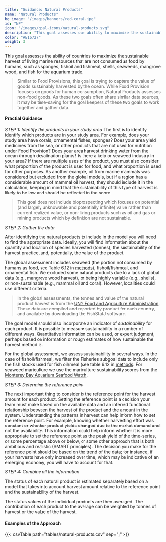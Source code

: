 ```yaml
---
title: "Guidance: Natural Products"
name: "Natural Products"
bg_image: "/images/banners/red-coral.jpg"
id: "NP"
icon: "/images/goal-icons/natural-products.svg"
description: "This goal assesses our ability to maximize the sustainable harvest of living marine resources, such as shells, seaweeds, and fish for the aquarium trade."
color: "#E16727"
weight: 3
---
```


This goal assesses the ability of countries to maximize the sustainable harvest of living marine resources that are not consumed as food by humans, such as sponges, fishoil and fishmeal, shells, seaweeds, mangrove wood, and fish for the aquarium trade.

> Similar to Food Provisions, this goal is trying to capture the value of goods sustainably harvested by the ocean. While Food Provision focuses on goods for human consumption, Natural Products assesses non-food goods. As these two goals often share similar data sources, it may be time-saving for the goal keepers of these two goals to work together and gather data.

#### Practial Guidance

*_STEP 1: Identify the products in your study area_*
The first is to identify identify which products are in your study area. For example, does your study area have corals, ornamental fishes, sponges? Does your area yield medicines from the sea, or other products that are not used for nutrition under Food Provision? Does your area harvest drinking water from the ocean through desalination plants? Is there a kelp or seaweed industry in your area? If there are multiple uses of the product, you must also consider what proportion of the product is used for food, and what proportion is used for other purposes. As another example, oil from marine mammals was considered but excluded from the global models, but if a region has a considerable amount of mammal oil harvest, they should include it in the calculation, keeping in mind that the sustainability of this type of harvest is likely to be low and should be reflected in the score.

> This goal does not include bioprospecting which focuses on potential (and largely unknowable and potentially infinite) value rather than current realized value, or non-living products such as oil and gas or mining products which by definition are not sustainable.


*_STEP 2: Gather the data_*

After identifying the natural products to include in the model you will need to find the appropriate data. Ideally, you will find information about the quantity and location of species harvested (tonnes), the sustainability of the harvest practice, and, potentially, the value of the product.

The global assessment includes seaweed (the portion not consumed by humans as food, see Table 6.12 in [methods](https://ohi-science.org/ohiprep_v2021/Reference/methods_and_results/Supplement.html#68_Natural_products)), fishoil/fishmeal, and ornamental fish. We excluded some natural products due to a lack of global data (e.g., mangrove wood harvest), or being highly variable (e.g., shells), or non-sustainable (e.g., mammal oil and coral). However, localities could use different criteria. 

> In the global assessments, the tonnes and value of the natural product harvest is from the [UN’s Food and Agriculture Administration](www.fao.org/fishery/statistics/software/fishstatj/en). These data are compiled and reported by product for each country, and available by downloading the FishStatJ software.

The goal model should also incorporate an indicator of  *sustainability* for each product.  It is possible to measure sustainability in a number of different ways. Quantitative information can be used, or expert judgment, perhaps based on information or rough estimates of how sustainable the harvest method is.

For the global assessment, we assess sustainability in several ways. In the case of fishoil/fishmeal, we filter the Fisheries subgoal data to include only the fish stocks used for fish oil/meal (see table 6.12 in [methods](https://ohi-science.org/ohiprep_v2021/Reference/methods_and_results/Supplement.html#68_Natural_products). For seaweed mariculture we use the mariculture sustainability scores from the [Monterey Bay Aquarium Seafood Watch](https://www.montereybayaquarium.org/act-for-the-ocean/our-programs/seafood-watch?gclid=CjwKCAjwkvWKBhB4EiwA-GHjFoYx9KE6wnlJFccEi003QkTtAsEsgiMlKRyIA6KJVrqudFdR_bGmGRoCAMoQAvD_BwE).

*_STEP 3: Determine the reference point_*

The next important thing to consider is the reference point for the harvest amount for each product. Setting the reference point is a decision your team must make based on the available data and an inferred functional relationship between the harvest of the product and the amount in the system. Understanding the patterns in harvest can help inform how to set the reference point. For example, knowing whether harvesting effort was constant or whether product yields changed due to the market demand and not the availability. This information could help inform whether it is more appropriate to set the reference point as the peak yield of the time-series, or some percentage above or below, or some other approach that is both ambitious and realistic (SMART principles). The decision you make for the reference point should be based on the trend of the data; for instance, if your harvests have only increased over time, which may be indicative of an emerging economy, you will have to account for that.


*_STEP 4: Combine all the information_*

The status of each natural product is estimated separately based on a model that takes into account harvest amount relative to the reference point and the sustainability of the harvest.

The status values of the individual products are then averaged. The contribution of each product to the average can be weighted by tonnes of harvest or the value of the harvest. 

#### Examples of the Approach
{{< csvTable path="tables/natural-products.csv"  sep=";" >}}
